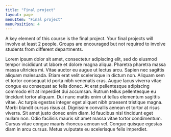 ```yaml
---
title: "Final project"
layout: page
menuItem: "Final project"
menuPosition: 4
---
```


A key element of this course is the final project. Your final projects will involve at least 2 people. Groups are encouraged but not required to involve students from different departments.

Lorem ipsum dolor sit amet, consectetur adipiscing elit, sed do eiusmod tempor incididunt ut labore et dolore magna aliqua. Pharetra pharetra massa massa ultricies mi. Vitae auctor eu augue ut lectus arcu. Sapien nec sagittis aliquam malesuada. Etiam erat velit scelerisque in dictum non. Aliquam sem et tortor consequat id porta nibh venenatis cras. Augue lacus viverra vitae congue eu consequat ac felis donec. At erat pellentesque adipiscing commodo elit at imperdiet dui accumsan. Rutrum tellus pellentesque eu tincidunt tortor aliquam. Dui nunc mattis enim ut tellus elementum sagittis vitae. Ac turpis egestas integer eget aliquet nibh praesent tristique magna. Morbi blandit cursus risus at. Dignissim convallis aenean et tortor at risus viverra. Sit amet justo donec enim diam. Id faucibus nisl tincidunt eget nullam non. Odio facilisis mauris sit amet massa vitae tortor condimentum. Cursus vitae congue mauris rhoncus aenean vel. Congue quisque egestas diam in arcu cursus. Metus vulputate eu scelerisque felis imperdiet.
